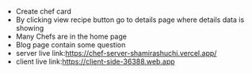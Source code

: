 - Create chef card
- By clicking view recipe button go to details page where details data is showing
- Many Chefs are in the home page
- Blog page contain some question
- server live link:https://chef-server-shamirashuchi.vercel.app/
- client live link:https://client-side-36388.web.app

